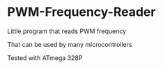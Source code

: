 # PWM-Frequency-Reader

Little program that reads PWM frequency 

That can be used by many microcontrollers

Tested with ATmega 328P